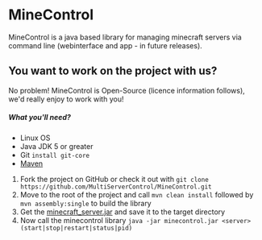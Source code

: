 MineControl
===========

MineControl is a java based library for managing minecraft servers via command line (webinterface and app - in future releases).

You want to work on the project with us?
--------
No problem! MineControl is Open-Source (licence information follows), we'd really enjoy to work with you!
##### What you'll need?
* Linux OS
* Java JDK 5 or greater
* Git `install git-core`
* [Maven](http://maven.apache.org/download.cgi)

1. Fork the project on GitHub or check it out with `git clone https://github.com/MultiServerControl/MineControl.git`
2. Move to the root of the project and call `mvn clean install` followed by `mvn assembly:single` to build the library
3. Get the [minecraft_server.jar](https://s3.amazonaws.com/MinecraftDownload/launcher/minecraft_server.jar) and save it to the target directory
4. Now call the minecontrol library `java -jar minecontrol.jar <server> (start|stop|restart|status|pid)`
